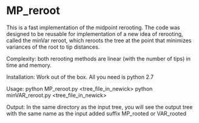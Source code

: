 # MP_reroot
This is a fast implementation of the midpoint rerooting. The code was designed to be reusable for implementation of a new idea of rerooting, called the minVar reroot, which reroots the tree at the point that minimizes variances of the root to tip distances.

Complexity: both rerooting methods are linear (with the number of tips) in time and memory.


Installation:
Work out of the box. All you need is python 2.7

Usage:
python MP_reroot.py <tree_file_in_newick>
python minVAR_reroot.py <tree_file_in_newick>

Output:
In the same directory as the input tree, you will see the output tree with the same name as the input added suffix MP_rooted or VAR_rooted
